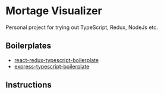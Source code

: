 # Mortage Visualizer

Personal project for trying out TypeScript, Redux, NodeJs etc.

## Boilerplates

- [react-redux-typescript-boilerplate](https://github.com/rokoroku/react-redux-typescript-boilerplate)
- [express-typescript-boilerplate](https://github.com/w3tecch/express-typescript-boilerplate)

## Instructions